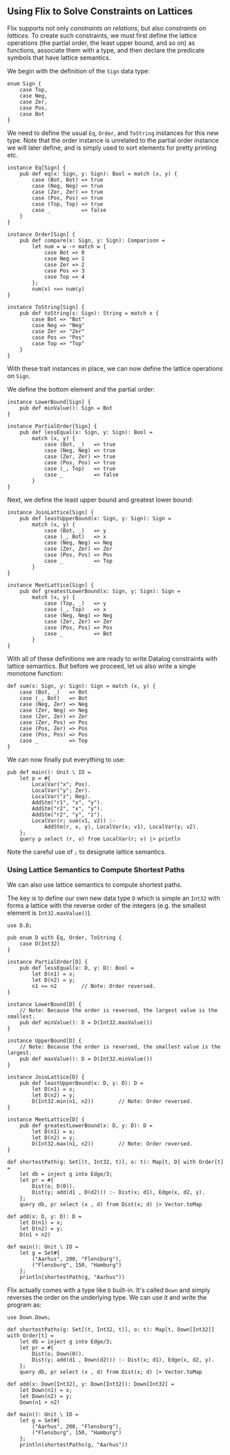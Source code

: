 ## Using Flix to Solve Constraints on Lattices

Flix supports not only _constraints on relations_,
but also _constraints on lattices_.
To create such constraints, we must first define the
lattice operations (the partial order, the least
upper bound, and so on) as functions, associate them
with a type, and then declare the predicate symbols
that have lattice semantics.

We begin with the definition of the `Sign` data type:

```flix
enum Sign {
    case Top,
    case Neg,
    case Zer,
    case Pos,
    case Bot
}
```

We need to define the usual `Eq`, `Order`, and
`ToString` instances for this new type.
Note that the order instance is unrelated to the
partial order instance we will later define, and is
simply used to sort elements for pretty printing etc.

```flix
instance Eq[Sign] {
    pub def eq(x: Sign, y: Sign): Bool = match (x, y) {
        case (Bot, Bot) => true
        case (Neg, Neg) => true
        case (Zer, Zer) => true
        case (Pos, Pos) => true
        case (Top, Top) => true
        case _          => false
    }
}

instance Order[Sign] {
    pub def compare(x: Sign, y: Sign): Comparison =
        let num = w -> match w {
            case Bot => 0
            case Neg => 1
            case Zer => 2
            case Pos => 3
            case Top => 4
        };
        num(x) <=> num(y)
}

instance ToString[Sign] {
    pub def toString(x: Sign): String = match x {
        case Bot => "Bot"
        case Neg => "Neg"
        case Zer => "Zer"
        case Pos => "Pos"
        case Top => "Top"
    }
}
```

With these trait instances in place, we can now
define the lattice operations on `Sign`.

We define the bottom element and the partial order:

```flix
instance LowerBound[Sign] {
    pub def minValue(): Sign = Bot
}

instance PartialOrder[Sign] {
    pub def lessEqual(x: Sign, y: Sign): Bool =
        match (x, y) {
            case (Bot, _)   => true
            case (Neg, Neg) => true
            case (Zer, Zer) => true
            case (Pos, Pos) => true
            case (_, Top)   => true
            case _          => false
        }
}
```

Next, we define the least upper bound and greatest
lower bound:

```flix
instance JoinLattice[Sign] {
    pub def leastUpperBound(x: Sign, y: Sign): Sign =
        match (x, y) {
            case (Bot, _)   => y
            case (_, Bot)   => x
            case (Neg, Neg) => Neg
            case (Zer, Zer) => Zer
            case (Pos, Pos) => Pos
            case _          => Top
        }
}

instance MeetLattice[Sign] {
    pub def greatestLowerBound(x: Sign, y: Sign): Sign =
        match (x, y) {
            case (Top, _)   => y
            case (_, Top)   => x
            case (Neg, Neg) => Neg
            case (Zer, Zer) => Zer
            case (Pos, Pos) => Pos
            case _          => Bot
        }
}
```

With all of these definitions we are ready to write
Datalog constraints with lattice semantics.
But before we proceed, let us also write a single
monotone function:

```flix
def sum(x: Sign, y: Sign): Sign = match (x, y) {
    case (Bot, _)   => Bot
    case (_, Bot)   => Bot
    case (Neg, Zer) => Neg
    case (Zer, Neg) => Neg
    case (Zer, Zer) => Zer
    case (Zer, Pos) => Pos
    case (Pos, Zer) => Pos
    case (Pos, Pos) => Pos
    case _          => Top
}
```

We can now finally put everything to use:

```flix
pub def main(): Unit \ IO =
    let p = #{
        LocalVar("x"; Pos).
        LocalVar("y"; Zer).
        LocalVar("z"; Neg).
        AddStm("r1", "x", "y").
        AddStm("r2", "x", "y").
        AddStm("r2", "y", "z").
        LocalVar(r; sum(v1, v2)) :-
            AddStm(r, x, y), LocalVar(x; v1), LocalVar(y; v2).
    };
    query p select (r, v) from LocalVar(r; v) |> println
```

Note the careful use of `;` to designate lattice
semantics.

### Using Lattice Semantics to Compute Shortest Paths

We can also use lattice semantics to compute shortest paths.

The key is to define our own new data type `D` which is simple an `Int32` with
forms a lattice with the reverse order of the integers (e.g. the smallest
element is `Int32.maxValue()`).

```flix
use D.D;

pub enum D with Eq, Order, ToString {
    case D(Int32)
}

instance PartialOrder[D] {
    pub def lessEqual(x: D, y: D): Bool =
        let D(n1) = x;
        let D(n2) = y;
        n1 >= n2        // Note: Order reversed.
}

instance LowerBound[D] {
    // Note: Because the order is reversed, the largest value is the smallest.
    pub def minValue(): D = D(Int32.maxValue())
}

instance UpperBound[D] {
    // Note: Because the order is reversed, the smallest value is the largest.
    pub def maxValue(): D = D(Int32.minValue())
}

instance JoinLattice[D] {
    pub def leastUpperBound(x: D, y: D): D =
        let D(n1) = x;
        let D(n2) = y;
        D(Int32.min(n1, n2))        // Note: Order reversed.
}

instance MeetLattice[D] {
    pub def greatestLowerBound(x: D, y: D): D =
        let D(n1) = x;
        let D(n2) = y;
        D(Int32.max(n1, n2))        // Note: Order reversed.
}

def shortestPath(g: Set[(t, Int32, t)], o: t): Map[t, D] with Order[t] =
    let db = inject g into Edge/3;
    let pr = #{
        Dist(o; D(0)).
        Dist(y; add(d1 , D(d2))) :- Dist(x; d1), Edge(x, d2, y).
    };
    query db, pr select (x , d) from Dist(x; d) |> Vector.toMap

def add(x: D, y: D): D =
    let D(n1) = x;
    let D(n2) = y;
    D(n1 + n2)

def main(): Unit \ IO =
    let g = Set#{
        ("Aarhus", 200, "Flensburg"),
        ("Flensburg", 150, "Hamburg")
    };
    println(shortestPath(g, "Aarhus"))

```

Flix actually comes with a type like `D` built-in. It's called `Down` and simply
reverses the order on the underlying type. We can use it and write the program
as:

```flix
use Down.Down;

def shortestPaths(g: Set[(t, Int32, t)], o: t): Map[t, Down[Int32]] with Order[t] =
    let db = inject g into Edge/3;
    let pr = #{
        Dist(o; Down(0)).
        Dist(y; add(d1 , Down(d2))) :- Dist(x; d1), Edge(x, d2, y).
    };
    query db, pr select (x , d) from Dist(x; d) |> Vector.toMap

def add(x: Down[Int32], y: Down[Int32]): Down[Int32] =
    let Down(n1) = x;
    let Down(n2) = y;
    Down(n1 + n2)

def main(): Unit \ IO =
    let g = Set#{
        ("Aarhus", 200, "Flensburg"),
        ("Flensburg", 150, "Hamburg")
    };
    println(shortestPaths(g, "Aarhus"))

```
